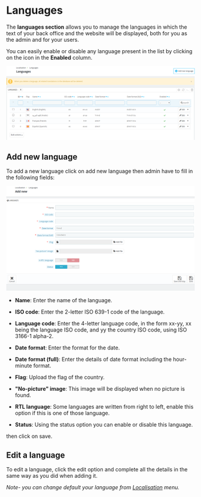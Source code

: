 # Languages

The **languages section** allows you to manage the languages in which the text of your back office and the website will be displayed, both for you as the admin and for your users.

You can easily enable or disable any language present in the list by clicking on the icon in the **Enabled** column.

![Languages](./Languages.png)

## Add new language

To add a new language click on add new language then admin have to fill in the following fields:

![Add new!](./add_new_lang.png)

- **Name**: Enter the name of the language.

- **ISO code**: Enter the 2-letter ISO 639-1 code of the language.

- **Language code**: Enter the  4-letter language code, in the form xx-yy, xx being the language ISO code, and yy the country ISO code, using ISO 3166-1 alpha-2.

- **Date format**: Enter the format for the date.

- **Date format (full)**: Enter the details of date format including the hour-minute format.

- **Flag**: Upload the flag of the country.

- **"No-picture" image**: This image will be displayed when no picture is found.

- **RTL language**: Some languages are written from right to left, enable this option if this  is one of those language.

- **Status**: Using the status option you can enable or disable this language.

then click on save.

## Edit a language

To edit a language, click the edit option and complete all the details in the same way as you did when adding it.


*Note- you can change default your language from  [Localisation](../localization/) menu.*




